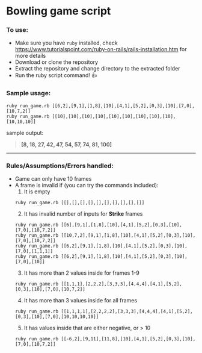 # Bowling game script


### To use:

 * Make sure you have `ruby` installed, check https://www.tutorialspoint.com/ruby-on-rails/rails-installation.htm for more details
 * Download or clone the repository
 * Extract the repository and change directory to the extracted folder
 * Run the ruby script command!  :+1:

### Sample usage:

```
ruby run_game.rb [[6,2],[9,1],[1,8],[10],[4,1],[5,2],[0,3],[10],[7,0],[10,7,2]]
ruby run_game.rb [[10],[10],[10],[10],[10],[10],[10],[10],[10],[10,10,10]]
```
sample output:
> **[8, 18, 27, 42, 47, 54, 57, 74, 81, 100]**  


---


### Rules/Assumptions/Errors handled:
 
 * Game can only have 10 frames
 * A frame is invalid if (you can try the commands included):
   1. It is empty  
   	```
    ruby run_game.rb [[],[],[],[],[],[],[],[],[],[]]
    ```
   2. It has invalid number of inputs for **Strike** frames  
    ```
    ruby run_game.rb [[6],[9,1],[1,8],[10],[4,1],[5,2],[0,3],[10],[7,0],[10,7,2]]  
    ruby run_game.rb [[10,7,2],[9,1],[1,8],[10],[4,1],[5,2],[0,3],[10],[7,0],[10,7,2]]
    ruby run_game.rb [[6,2],[9,1],[1,8],[10],[4,1],[5,2],[0,3],[10],[7,0],[1,1,1]]  
    ruby run_game.rb [[6,2],[9,1],[1,8],[10],[4,1],[5,2],[0,3],[10],[7,0],[10]]
    ```  
   3. It has more than 2 values inside for frames 1-9  
    ```
    ruby run_game.rb [[1,1,1],[2,2,2],[3,3,3],[4,4,4],[4,1],[5,2],[0,3],[10],[7,0],[10,7,2]]
    ```
   4. It has more than 3 values inside for all frames  
    ```
    ruby run_game.rb [[1,1,1,1],[2,2,2,2],[3,3,3],[4,4,4],[4,1],[5,2],[0,3],[10],[7,0],[10,10,10,10]]
    ```  
   5. It has values inside that are either negative, or > 10  
    ```
    ruby run_game.rb [[-6,2],[9,11],[11,8],[10],[4,1],[5,2],[0,3],[10],[7,0],[10,7,2]]
    ``` 